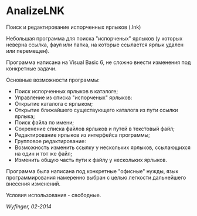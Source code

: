 AnalizeLNK
==========

Поиск и редактирование испорченных ярлыков (.lnk)

Небольшая программа для поиска "испорченых" ярлыков (у которых неверна ссылка, фаул или папка, на которые ссылается ярлык удален или перемещен).

Программа написана на Visual Basic 6, не сложно внести изменения под конкретные задачи.

Основные возможности программы:
* Поиск испорченных ярлыков в каталоге;
* Управление из списка "испорченых" ярлыков:
 * Открытие каталога с ярлыком;
 * Открытие ближайшего существующего каталога из пути ссылки ярлыка;
 * Поиск файла по имени;
 * Сохренение списка файлов ярлыков и путей в текстовый файл;
* Редактирование ярлыков из интерфейса программы;
* Групповое редактирование:
 * Возможность изменить ссылку у нескольких ярлыков, ссылающихся на один и тот же файл;
 * Изменить общую часть пути к файлу у нескольких ярлыков.

Программа была написана под конкретные "офисные" нужды, язык программирования намеренно выбран c целью легкости дальнейшего внесения изменений.

Условия использования - свободные.

*Wyfinger, 02-2014*
